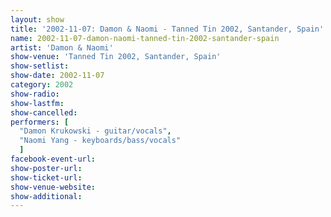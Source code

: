 ```yaml
---
layout: show
title: '2002-11-07: Damon & Naomi - Tanned Tin 2002, Santander, Spain'
name: 2002-11-07-damon-naomi-tanned-tin-2002-santander-spain
artist: 'Damon & Naomi'
show-venue: 'Tanned Tin 2002, Santander, Spain'
show-setlist: 
show-date: 2002-11-07
category: 2002
show-radio: 
show-lastfm: 
show-cancelled: 
performers: [
  "Damon Krukowski - guitar/vocals",
  "Naomi Yang - keyboards/bass/vocals"
  ]
facebook-event-url: 
show-poster-url: 
show-ticket-url: 
show-venue-website: 
show-additional: 
---
```


